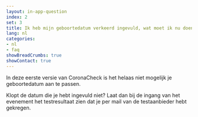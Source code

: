 ```yaml
---
layout: in-app-question
index: 2
set: 3
title: Ik heb mijn geboortedatum verkeerd ingevuld, wat moet ik nu doen?
lang: nl
categories:
- nl
- faq
showBreadCrumbs: true
showContact: true
---
```

In deze eerste versie van CoronaCheck is het helaas niet mogelijk je geboortedatum aan te passen. 

Klopt de datum die je hebt ingevuld niet? Laat dan bij de ingang van het evenement het testresultaat zien dat je per mail van de testaanbieder hebt gekregen. 
